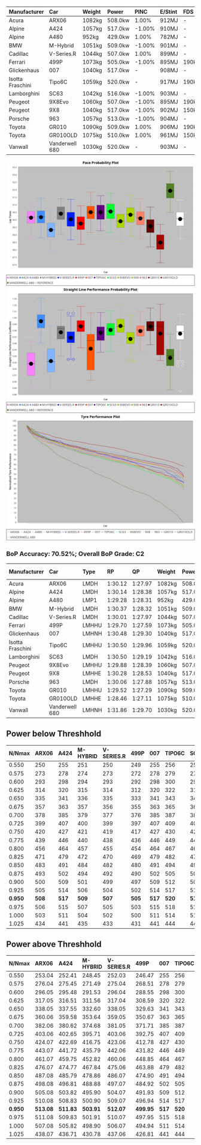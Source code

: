 | Manufacturer     | Car            | Weight | Power   | PINC    | E/Stint | FDS     |
|:-|:-|:-|:-|:-|:-|:-|
| Acura            | ARX06          | 1082kg | 508.0kw | 1.00%   | 912MJ   |    -    |
| Alpine           | A424           | 1057kg | 517.0kw | -1.00%  | 910MJ   |    -    |
| Alpine           | A480           | 952kg  | 429.0kw | 1.00%   | 782MJ   |    -    |
| BMW              | M-Hybrid       | 1051kg | 509.0kw | -1.00%  | 901MJ   |    -    |
| Cadillac         | V-Series.R     | 1044kg | 507.0kw | 1.00%   | 899MJ   |    -    |
| Ferrari          | 499P           | 1073kg | 505.0kw | -1.00%  | 895MJ   | 190kph  |
| Glickenhaus      | 007            | 1040kg | 517.0kw |    -    | 908MJ   |    -    |
| Isotta Fraschini | Tipo6C         | 1059kg | 520.0kw |    -    | 917MJ   | 190kph  |
| Lamborghini      | SC63           | 1042kg | 516.0kw | -1.00%  | 903MJ   |    -    |
| Peugeot          | 9X8Evo         | 1060kg | 507.0kw | -1.00%  | 895MJ   | 190kph  |
| Peugeot          | 9X8            | 1040kg | 517.0kw | -1.00%  | 902MJ   | 150kph  |
| Porsche          | 963            | 1057kg | 513.0kw | -1.00%  | 904MJ   |    -    |
| Toyota           | GR010          | 1090kg | 509.0kw | 1.00%   | 906MJ   | 190kph  |
| Toyota           | GR010OLD       | 1075kg | 510.0kw | 1.00%   | 961MJ   | 150kph  |
| Vanwall          | Vanderwell 680 | 1030kg | 520.0kw |    -    | 903MJ   |    -    |

![PACECHART](./IMG/ACOMETHOD.png)
![STRAIGHTLINEPERFORMANCECHART](./IMG/ACOMETHOD_sp.png)
![TYREPERFORMANCECHART](./IMG/ACOMETHOD_tw.png)

### BoP Accuracy: 70.52%; Overall BoP Grade: C2
| Manufacturer     | Car            | Type  | RP      | QP      | Weight | Power¹  | Threshhold | PINC    | Power²   | E/Stint | AVG Vmax  | FDS     | RDLC | L/Stint | BOP-Grade | Model Accuracy | Model Points | Match%  | SimDiff |
|:-|:-|:-|:-|:-|:-|:-|:-|:-|:-|:-|:-|:-|:-|:-|:-|:-|:-|:-|:-|
| Acura            | ARX06          | LMDH  | 1:30.12 | 1:27.97 | 1082kg | 508.0kw | 210.0kph   | 1.00%   | 513.10kw |  912MJ  | 309.47kph |    -    | 1.00 | 40      | +B1       | 100.00%        | 996          | 85.75%  | #       |
| Alpine           | A424           | LMDH  | 1:30.14 | 1:28.38 | 1057kg | 517.0kw | 210.0kph   | -1.00%  | 511.80kw |  910MJ  | 321.91kph |    -    | 0.99 | 40      | +A2       | 100.00%        | 870          | 91.61%  | #       |
| Alpine           | A480           | LMP1  | 1:29.28 | 1:28.31 |  952kg | 429.0kw | 210.0kph   | 1.00%   | 433.30kw |  782MJ  | 309.77kph |    -    | 0.98 | 37      | -E1       | 96.26%         | 1337         | 56.22%  | ±1.34s  |
| BMW              | M-Hybrid       | LMDH  | 1:30.37 | 1:28.32 | 1051kg | 509.0kw | 210.0kph   | -1.00%  | 503.90kw |  901MJ  | 318.49kph |    -    | 1.01 | 40      | +A2       | 100.00%        | 1914         | 93.26%  | #       |
| Cadillac         | V-Series.R     | LMDH  | 1:30.01 | 1:27.97 | 1044kg | 507.0kw | 210.0kph   | 1.00%   | 512.10kw |  899MJ  | 317.59kph |    -    | 1.02 | 40      | ~A1       | 98.03%         | 3773         | 99.85%  | ±0.24s  |
| Ferrari          | 499P           | LMHHU | 1:29.70 | 1:27.59 | 1073kg | 505.0kw | 210.0kph   | -1.00%  | 500.00kw |  895MJ  | 318.33kph | 190kph  | 1.02 | 40      | -C1       | 100.00%        | 4212         | 77.31%  | ±0.21s  |
| Glickenhaus      | 007            | LMHNH | 1:30.48 | 1:29.30 | 1040kg | 517.0kw | 210.0kph   |    -    | 517.00kw |  908MJ  | 316.23kph |    -    | 0.95 | 40      | +C2       | 98.78%         | 1936         | 71.05%  | #       |
| Isotta Fraschini | Tipo6C         | LMHHU | 1:30.50 | 1:29.96 | 1059kg | 520.0kw | 210.0kph   |    -    | 520.00kw |  917MJ  | 319.69kph | 190kph  | 1.05 | 40      | +Ω1       | 100.00%        | 105          | 48.04%  | #       |
| Lamborghini      | SC63           | LMDH  | 1:30.50 | 1:29.19 | 1042kg | 516.0kw | 210.0kph   | -1.00%  | 510.80kw |  903MJ  | 320.22kph |    -    | 1.04 | 40      | +C1       | 100.00%        | 597          | 76.49%  | #       |
| Peugeot          | 9X8Evo         | LMHHU | 1:29.88 | 1:28.39 | 1060kg | 507.0kw | 210.0kph   | -1.00%  | 501.90kw |  895MJ  | 319.41kph | 190kph  | 0.99 | 40      | +B2       | 100.00%        | 463          | 81.63%  | #       |
| Peugeot          | 9X8            | LMHHE | 1:30.28 | 1:28.53 | 1040kg | 517.0kw | 210.0kph   | -1.00%  | 511.80kw |  902MJ  | 318.06kph | 150kph  | 1.02 | 40      | ~A1       | 99.48%         | 4559         | 100.00% | ±0.13s  |
| Porsche          | 963            | LMDH  | 1:30.06 | 1:27.88 | 1057kg | 513.0kw | 210.0kph   | -1.00%  | 507.90kw |  904MJ  | 318.93kph |    -    | 1.01 | 40      | ~A1       | 99.21%         | 10753        | 100.00% | ±0.41s  |
| Toyota           | GR010          | LMHHU | 1:29.52 | 1:27.29 | 1090kg | 509.0kw | 210.0kph   | 1.00%   | 514.10kw |  906MJ  | 318.39kph | 190kph  | 1.00 | 40      | -D1       | 99.54%         | 3271         | 69.70%  | ±0.23s  |
| Toyota           | GR010OLD       | LMHHE | 1:28.46 | 1:27.11 | 1075kg | 510.0kw | 210.0kph   | 1.00%   | 515.10kw |  961MJ  | 317.87kph | 150kph  | 1.02 | 40      | -Ω1       | 100.00%        | 730          | 4.00%   | #       |
| Vanwall          | Vanderwell 680 | LMHNH | 1:31.86 | 1:29.70 | 1030kg | 520.0kw | 210.0kph   |    -    | 520.00kw |  903MJ  | 314.59kph |    -    | 1.01 | 40      | +Ω1       | 98.54%         | 541          | 2.86%   | ±0.68s  |

## Power below Threshhold
| N/Nmax    | ARX06   | A424    | M-HYBRID | V-SERIES.R | 499P    | 007     | TIPO6C  | SC63    | 9X8EVO  | 9X8     | 963     | GR010   | GR010OLD | VANDERWELL 680 | ​     | RPM      | A480       |
|:-|:-|:-|:-|:-|:-|:-|:-|:-|:-|:-|:-|:-|:-|:-|:-|:-|:-|
|  0.550    |  250    |  255    |  251     |  250       |  249    |  255    |  256    |  254    |  250    |  255    |  253    |  251    |  251     |  256           |  ​    |   --     |  0.00      |
|  0.575    |  273    |  278    |  274     |  273       |  272    |  278    |  279    |  277    |  273    |  278    |  276    |  274    |  274     |  279           |  ​    |   --     |  0.00      |
|  0.600    |  293    |  298    |  294     |  293       |  292    |  298    |  300    |  298    |  293    |  298    |  296    |  294    |  295     |  300           |  ​    |   --     |  0.00      |
|  0.625    |  314    |  320    |  315     |  314       |  312    |  320    |  322    |  319    |  314    |  320    |  317    |  315    |  316     |  322           |  ​    |   --     |  0.00      |
|  0.650    |  335    |  341    |  336     |  335       |  333    |  341    |  343    |  340    |  335    |  341    |  338    |  336    |  337     |  343           |  ​    |   --     |  0.00      |
|  0.675    |  357    |  363    |  357     |  356       |  355    |  363    |  365    |  362    |  356    |  363    |  360    |  357    |  358     |  365           |  ​    |   --     |  0.00      |
|  0.700    |  378    |  385    |  379     |  377       |  376    |  385    |  387    |  384    |  377    |  385    |  382    |  379    |  380     |  387           |  ​    |   --     |  0.00      |
|  0.725    |  399    |  407    |  400     |  399       |  397    |  407    |  409    |  406    |  399    |  407    |  403    |  400    |  401     |  409           |  ​    |   --     |  0.00      |
|  0.750    |  420    |  427    |  421     |  419       |  417    |  427    |  430    |  427    |  419    |  427    |  424    |  421    |  422     |  430           |  ​    |   --     |  0.00      |
|  0.775    |  439    |  446    |  440     |  438       |  436    |  446    |  449    |  446    |  438    |  446    |  443    |  440    |  441     |  449           |  ​    |  5000    |  253.10    |
|  0.800    |  456    |  464    |  457     |  455       |  454    |  464    |  467    |  463    |  455    |  464    |  461    |  457    |  458     |  467           |  ​    |  5500    |  299.12    |
|  0.825    |  471    |  479    |  472     |  470       |  469    |  479    |  482    |  478    |  470    |  479    |  476    |  472    |  473     |  482           |  ​    |  6000    |  334.13    |
|  0.850    |  483    |  491    |  484     |  482       |  480    |  491    |  494    |  490    |  482    |  491    |  487    |  484    |  485     |  494           |  ​    |  6500    |  377.15    |
|  0.875    |  493    |  502    |  494     |  492       |  490    |  502    |  505    |  501    |  492    |  502    |  498    |  494    |  495     |  505           |  ​    |  7000    |  421.16    |
|  0.900    |  500    |  509    |  501     |  499       |  497    |  509    |  512    |  508    |  499    |  509    |  505    |  501    |  502     |  512           |  ​    |  7500    |  432.17    |
|  0.925    |  505    |  514    |  506     |  504       |  502    |  514    |  517    |  513    |  504    |  514    |  510    |  506    |  507     |  517           |  ​    |  8000    |  428.17    |
| **0.950** | **508** | **517** | **509**  | **507**    | **505** | **517** | **520** | **516** | **507** | **517** | **513** | **509** | **510**  | **520**        | **​** | **8500** | **431.17** |
|  0.975    |  506    |  515    |  507     |  505       |  503    |  515    |  518    |  514    |  505    |  515    |  511    |  507    |  508     |  518           |  ​    |  9000    |  216.08    |
|  1.000    |  503    |  511    |  504     |  502       |  500    |  511    |  514    |  510    |  502    |  511    |  507    |  504    |  505     |  514           |  ​    |   --     |  0.00      |
|  1.025    |  434    |  441    |  435     |  433       |  431    |  441    |  444    |  441    |  433    |  441    |  438    |  435    |  436     |  444           |  ​    |   --     |  0.00      |

## Power above Threshhold
| N/Nmax    | ARX06      | A424       | M-HYBRID   | V-SERIES.R | 499P       | 007     | TIPO6C  | SC63       | 9X8EVO     | 9X8        | 963        | GR010      | GR010OLD   | VANDERWELL 680 | ​     | RPM      | A480       |
|:-|:-|:-|:-|:-|:-|:-|:-|:-|:-|:-|:-|:-|:-|:-|:-|:-|:-|
|  0.550    |  253.04    |  252.41    |  248.45    |  252.03    |  246.47    |  255    |  256    |  251.41    |  247.46    |  252.41    |  250.43    |  253.04    |  254.05    |  256           |  ​    |   --     |  0.00      |
|  0.575    |  276.04    |  275.45    |  271.49    |  275.04    |  268.51    |  278    |  279    |  274.45    |  270.50    |  275.45    |  273.47    |  276.05    |  277.05    |  279           |  ​    |   --     |  0.00      |
|  0.600    |  296.05    |  295.48    |  291.53    |  296.04    |  288.55    |  298    |  300    |  295.49    |  290.54    |  295.48    |  293.50    |  297.05    |  297.06    |  300           |  ​    |   --     |  0.00      |
|  0.625    |  317.05    |  316.51    |  311.56    |  317.04    |  308.59    |  320    |  322    |  316.52    |  310.58    |  316.51    |  314.54    |  318.06    |  319.06    |  322           |  ​    |   --     |  0.00      |
|  0.650    |  338.05    |  337.55    |  332.60    |  338.05    |  329.63    |  341    |  343    |  337.56    |  331.61    |  337.55    |  335.57    |  339.06    |  340.07    |  343           |  ​    |   --     |  0.00      |
|  0.675    |  360.06    |  359.58    |  353.64    |  359.05    |  350.67    |  363    |  365    |  358.59    |  352.65    |  359.58    |  356.61    |  361.06    |  362.07    |  365           |  ​    |   --     |  0.00      |
|  0.700    |  382.06    |  380.62    |  374.68    |  381.05    |  371.71    |  385    |  387    |  380.63    |  373.69    |  380.62    |  377.65    |  383.07    |  383.07    |  387           |  ​    |   --     |  0.00      |
|  0.725    |  403.06    |  402.65    |  395.71    |  403.06    |  392.75    |  407    |  409    |  401.66    |  394.73    |  402.65    |  399.68    |  404.07    |  405.08    |  409           |  ​    |   --     |  0.00      |
|  0.750    |  424.07    |  422.69    |  416.75    |  423.06    |  412.78    |  427    |  430    |  422.70    |  414.77    |  422.69    |  419.72    |  425.07    |  426.08    |  430           |  ​    |   --     |  0.00      |
|  0.775    |  443.07    |  441.72    |  435.79    |  442.06    |  431.82    |  446    |  449    |  441.73    |  433.80    |  441.72    |  438.75    |  444.08    |  445.09    |  449           |  ​    |  5000    |  253.10    |
|  0.800    |  461.07    |  459.75    |  452.82    |  460.06    |  448.85    |  464    |  467    |  458.75    |  450.84    |  459.75    |  455.78    |  462.08    |  463.09    |  467           |  ​    |  5500    |  299.12    |
|  0.825    |  476.07    |  474.77    |  467.84    |  475.06    |  463.88    |  479    |  482    |  473.78    |  465.86    |  474.77    |  470.81    |  477.08    |  478.09    |  482           |  ​    |  6000    |  334.13    |
|  0.850    |  487.08    |  485.79    |  478.86    |  486.07    |  474.90    |  491    |  494    |  485.80    |  476.88    |  485.79    |  482.83    |  488.09    |  489.09    |  494           |  ​    |  6500    |  377.15    |
|  0.875    |  498.08    |  496.81    |  488.88    |  497.07    |  484.92    |  502    |  505    |  495.82    |  486.90    |  496.81    |  492.84    |  499.09    |  500.10    |  505           |  ​    |  7000    |  421.16    |
|  0.900    |  505.08    |  503.82    |  495.90    |  504.07    |  491.93    |  509    |  512    |  502.83    |  493.92    |  503.82    |  499.86    |  506.09    |  507.10    |  512           |  ​    |  7500    |  432.17    |
|  0.925    |  510.08    |  508.83    |  500.90    |  509.07    |  496.94    |  514    |  517    |  507.84    |  498.92    |  508.83    |  504.86    |  511.09    |  512.10    |  517           |  ​    |  8000    |  428.17    |
| **0.950** | **513.08** | **511.83** | **503.91** | **512.07** | **499.95** | **517** | **520** | **510.84** | **501.93** | **511.83** | **507.87** | **514.09** | **515.10** | **520**        | **​** | **8500** | **431.17** |
|  0.975    |  511.08    |  509.83    |  501.91    |  510.07    |  497.95    |  515    |  518    |  508.84    |  499.93    |  509.83    |  505.87    |  512.09    |  513.10    |  518           |  ​    |  9000    |  216.08    |
|  1.000    |  507.08    |  505.82    |  498.90    |  506.07    |  494.94    |  511    |  514    |  505.83    |  496.92    |  505.82    |  502.86    |  508.09    |  509.10    |  514           |  ​    |   --     |  0.00      |
|  1.025    |  438.07    |  436.71    |  430.78    |  437.06    |  426.81    |  441    |  444    |  436.72    |  428.79    |  436.71    |  433.74    |  439.08    |  440.09    |  444           |  ​    |   --     |  0.00      |
